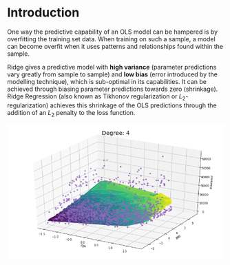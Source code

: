 # Introduction

One way the predictive capability of an OLS model can be hampered is by overfitting the training set data. When training on such a sample, a model can become overfit when it uses patterns and relationships found within the sample. 

Ridge gives a predictive model with **high variance** (parameter predictions vary greatly from sample to sample) and **low bias** (error introduced by the modelling technique), which is sub-optimal in its capabilities. It can be achieved through biasing parameter predictions towards zero (shrinkage). Ridge Regression (also known as Tikhonov regularization or $L_2$-regularization) achieves this shrinkage of the OLS predictions through the addition of an $L_2$ penalty to the loss function. 

![png](./image/output_12_0.png)

